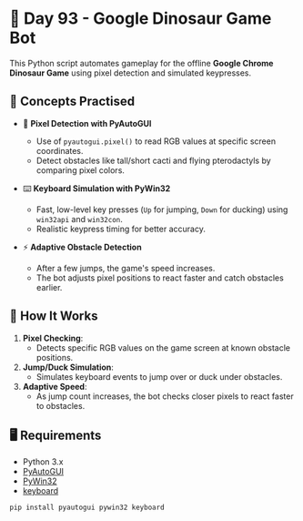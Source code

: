 # 🦖 Day 93 - Google Dinosaur Game Bot

This Python script automates gameplay for the offline **Google Chrome Dinosaur Game** using pixel detection and simulated keypresses.

## 🎯 Concepts Practised

- 🎯 **Pixel Detection with PyAutoGUI**
  - Use of `pyautogui.pixel()` to read RGB values at specific screen coordinates.
  - Detect obstacles like tall/short cacti and flying pterodactyls by comparing pixel colors.

- ⌨️ **Keyboard Simulation with PyWin32**
  - Fast, low-level key presses (`Up` for jumping, `Down` for ducking) using `win32api` and `win32con`.
  - Realistic keypress timing for better accuracy.

- ⚡ **Adaptive Obstacle Detection**
  - After a few jumps, the game's speed increases.
  - The bot adjusts pixel positions to react faster and catch obstacles earlier.

## 🔧 How It Works

1. **Pixel Checking**:
   - Detects specific RGB values on the game screen at known obstacle positions.
2. **Jump/Duck Simulation**:
   - Simulates keyboard events to jump over or duck under obstacles.
3. **Adaptive Speed**:
   - As jump count increases, the bot checks closer pixels to react faster to obstacles.

## 🖥️ Requirements

- Python 3.x
- [PyAutoGUI](https://pypi.org/project/pyautogui/)
- [PyWin32](https://pypi.org/project/pywin32/)
- [keyboard](https://pypi.org/project/keyboard/)

```bash
pip install pyautogui pywin32 keyboard
